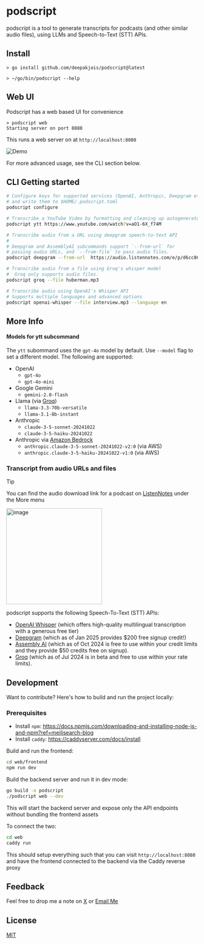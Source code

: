 # podscript

podscript is a tool to generate transcripts for podcasts (and other similar audio files), using LLMs and Speech-to-Text (STT) APIs.

## Install

```shell
> go install github.com/deepakjois/podscript@latest

> ~/go/bin/podscript --help
```

## Web UI
Podscript has a web based UI for convenience

```shell
> podscript web
Starting server on port 8080
```

This runs a web server on at `http://localhost:8080`

![Demo](demo/screencast.gif)

For more advanced usage, see the CLI section below.

## CLI Getting started

```bash
# Configure keys for supported services (OpenAI, Anthropic, Deepgram etc)
# and write them to $HOME/.podscript.toml
podscript configure

# Transcribe a YouTube Video by formatting and cleaning up autogenerated captions
podscript ytt https://www.youtube.com/watch?v=aO1-6X_f74M

# Transcribe audio from a URL using deepgram speech-to-text API
#
# Deepgram and AssemblyAI subcommands support `--from-url` for
# passing audio URLs, and `--from-file` to pass audio files.
podscript deepgram --from-url  https://audio.listennotes.com/e/p/d6cc86364eb540c1a30a1cac2b77b82c/

# Transcribe audio from a file using Groq's whisper model
#  Groq only supports audio files.
podscript groq --file huberman.mp3

# Transcribe audio using OpenAI's Whisper API
# Supports multiple languages and advanced options
podscript openai-whisper --file interview.mp3 --language en
```

## More Info

#### Models for ytt subcommand
The `ytt` subommand uses the `gpt-4o` model by default. Use `--model` flag to set a different model. The following are supported:

- OpenAI
  - `gpt-4o`
  - `gpt-4o-mini`
- Google Gemini
  - `gemini-2.0-flash`
- Llama (via [Groq](https://groq.com/))
  - `llama-3.3-70b-versatile`
  - `llama-3.1-8b-instant`
- Anthropic
  - `claude-3-5-sonnet-20241022`
  - `claude-3-5-haiku-20241022`
- Anthropic via [Amazon Bedrock](https://aws.amazon.com/bedrock/)
  - `anthropic.claude-3-5-sonnet-20241022-v2:0` (via AWS)
  - `anthropic.claude-3-5-haiku-20241022-v1:0` (via AWS)


### Transcript from audio URLs and files
> [!TIP]
> You can find the audio download link for a podcast on [ListenNotes](https://www.listennotes.com/) under the More menu
>
> <img width="252" alt="image" src="https://github.com/deepakjois/podscript/assets/5342/1f400964-e575-4f59-9de0-ee75f386b27d">

podscript supports the following Speech-To-Text (STT) APIs:

- [OpenAI Whisper](https://platform.openai.com/docs/guides/speech-to-text) (which offers high-quality multilingual transcription with a generous free tier)
- [Deepgram](https://playground.deepgram.com/?endpoint=listen&smart_format=true&language=en&model=nova-2) (which as of Jan 2025 provides $200 free signup credit!)
- [Assembly AI](https://www.assemblyai.com/docs) (which as of Oct 2024 is free to use within your credit limits and they provide $50 credits free on signup).
- [Groq](https://console.groq.com/docs/speech-text) (which as of Jul 2024 is in beta and free to use within your rate limits).

## Development

Want to contribute? Here's how to build and run the project locally:

### Prerequisites
- Install `npm`: https://docs.npmjs.com/downloading-and-installing-node-js-and-npm?ref=meilisearch-blog
- Install `caddy`: https://caddyserver.com/docs/install

Build and run the frontend:

```bash
cd web/frontend
npm run dev
```

Build the backend server and run it in dev mode:

```bash
go build -o podscript
./podscript web --dev
```

This will start the backend server and expose only the API endpoints without bundling the frontend assets

To connect the two:

```bash
cd web
caddy run
```

This should setup everything such that you can visit `http://localhost:8080` and have the frontend connected to the backend via the Caddy reverse proxy

## Feedback

Feel free to drop me a note on [X](https://x.com/debugjois) or [Email Me](mailto:deepak.jois@gmail.com)

## License

[MIT](https://github.com/deepakjois/podscript/raw/main/LICENSE)
